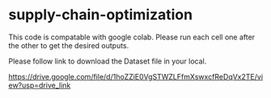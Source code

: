 # supply-chain-optimization

This code is compatable with google colab.
Please run each cell one after the other to get the desired outputs.



Please follow link to download the Dataset file in your local.

https://drive.google.com/file/d/1hoZZiE0VgSTWZLFfmXswxcfReDqVx2TE/view?usp=drive_link 
